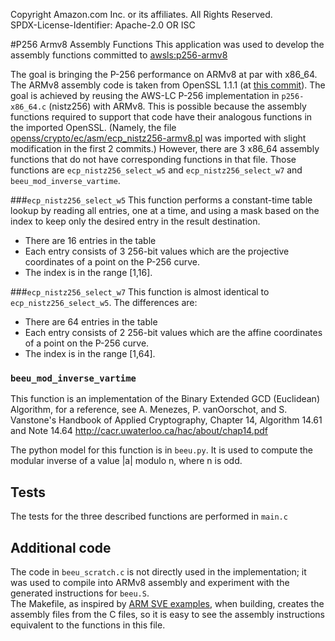 Copyright Amazon.com Inc. or its affiliates. All Rights Reserved.<br />
SPDX-License-Identifier: Apache-2.0 OR ISC

#P256 Armv8 Assembly Functions
This application was used to develop the assembly functions committed to
[awsls:p256-armv8](https://github.com/aws/aws-lc/tree/p256-armv8)

The goal is bringing the P-256 performance on ARMv8 at par with x86_64.
The ARMv8 assembly code is taken from OpenSSL 1.1.1 (at [this commit](openssl/openssl@46a9ee8)).
The goal is achieved by reusing the AWS-LC P-256 implementation in `p256-x86_64.c` (nistz256) with ARMv8.
This is possible because the assembly functions required to support that code have their analogous functions in
the imported OpenSSL.
(Namely, the file [openss/crypto/ec/asm/ecp_nistz256-armv8.pl](https://github.com/openssl/openssl/blob/46a9ee8c796c8b5f8d95290676119b4f3d72be91/crypto/ec/asm/ecp_nistz256-armv8.pl)
was imported with slight modification in the first 2 commits.)
However, there are 3 x86_64 assembly functions that do not have corresponding functions in that file.
Those functions are `ecp_nistz256_select_w5` and `ecp_nistz256_select_w7` and `beeu_mod_inverse_vartime`.

###`ecp_nistz256_select_w5`
This function performs a constant-time table lookup by reading all entries, one at a time,
and using a mask based on the index to keep only the desired entry in the result destination.
* There are 16 entries in the table
* Each entry consists of 3 256-bit values which are the projective coordinates of a point
on the P-256 curve.
* The index is in the range [1,16].

###`ecp_nistz256_select_w7`
This function is almost identical to `ecp_nistz256_select_w5`. The differences are:
* There are 64 entries in the table
* Each entry consists of 2 256-bit values which are the affine coordinates of a point
on the P-256 curve.
* The index is in the range [1,64].

### `beeu_mod_inverse_vartime`
This function is an implementation of the Binary Extended GCD (Euclidean) Algorithm,
for a reference, see A. Menezes, P. vanOorschot, and S. Vanstone's Handbook of Applied Cryptography,
 Chapter 14, Algorithm 14.61 and Note 14.64
 http://cacr.uwaterloo.ca/hac/about/chap14.pdf

 The python model for this function is in `beeu.py`.
 It is used to compute the modular inverse of a value |a| modulo n, where n is odd.
 
 ## Tests
 The tests for the three described functions are performed in `main.c`
 
 ## Additional code
 The code in `beeu_scratch.c` is not directly used in the implementation; it was used
 to compile into ARMv8 assembly and experiment with the generated instructions for `beeu.S`. <br/>
 The Makefile, as inspired by [ARM SVE examples](https://developer.arm.com/documentation/dai0548/a/),
 when building, creates the assembly files from the C files, so it is easy to see the assembly
 instructions equivalent to the functions in this file.